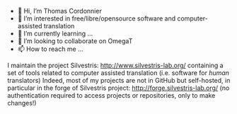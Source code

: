 - 👋 Hi, I’m Thomas Cordonnier
- 👀 I’m interested in free/libre/opensource software and computer-assisted translation
- 🌱 I’m currently learning ...
- 💞️ I’m looking to collaborate on OmegaT
- 📫 How to reach me ...

I maintain the project Silvestris: http://www.silvestris-lab.org/ containing a set of tools related to computer assisted translation (i.e. software for _human_ translators)
Indeed, most of my projects are not in GitHub but self-hosted, in particular in the forge of Silvestris project: http://forge.silvestris-lab.org/ (no authentication required to access projects or repositories, only to make changes!)




<!---
t-cordonnier/t-cordonnier is a ✨ special ✨ repository because its `README.md` (this file) appears on your GitHub profile.
You can click the Preview link to take a look at your changes.
--->
